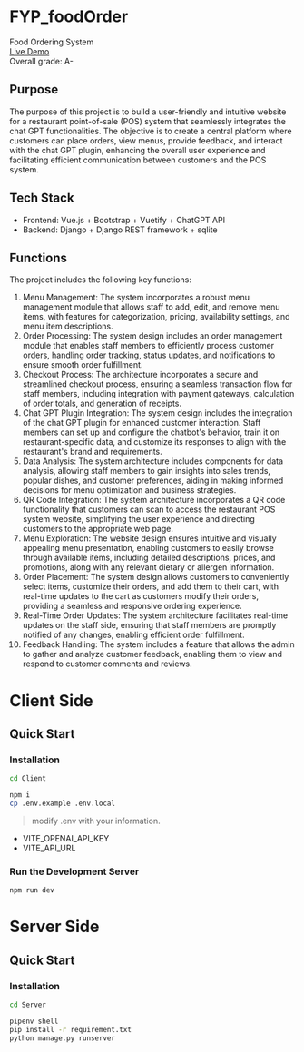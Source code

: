 # FYP_foodOrder
Food Ordering System<br>
[Live Demo](https://fyp-food-order.vercel.app/)<br>
Overall grade: A-

## Purpose
The purpose of this project is to build a user-friendly and intuitive website for a restaurant point-of-sale (POS) system that seamlessly integrates the chat GPT functionalities. The objective is to create a central platform where customers can place orders, view menus, provide feedback, and interact with the chat GPT plugin, enhancing the overall user experience and facilitating efficient communication between customers and the POS system.

## Tech Stack
- Frontend: Vue.js + Bootstrap + Vuetify + ChatGPT API
- Backend: Django + Django REST framework + sqlite



## Functions
The project includes the following key functions:

1. Menu Management: The system incorporates a robust menu management module that allows staff to add, edit, and remove menu items, with features for categorization, pricing, availability settings, and menu item descriptions.
2. Order Processing: The system design includes an order management module that enables staff members to efficiently process customer orders, handling order tracking, status updates, and notifications to ensure smooth order fulfillment.
3. Checkout Process: The architecture incorporates a secure and streamlined checkout process, ensuring a seamless transaction flow for staff members, including integration with payment gateways, calculation of order totals, and generation of receipts.
4. Chat GPT Plugin Integration: The system design includes the integration of the chat GPT plugin for enhanced customer interaction. Staff members can set up and configure the chatbot's behavior, train it on restaurant-specific data, and customize its responses to align with the restaurant's brand and requirements.
5. Data Analysis: The system architecture includes components for data analysis, allowing staff members to gain insights into sales trends, popular dishes, and customer preferences, aiding in making informed decisions for menu optimization and business strategies.
6. QR Code Integration: The system architecture incorporates a QR code functionality that customers can scan to access the restaurant POS system website, simplifying the user experience and directing customers to the appropriate web page.
7. Menu Exploration: The website design ensures intuitive and visually appealing menu presentation, enabling customers to easily browse through available items, including detailed descriptions, prices, and promotions, along with any relevant dietary or allergen information.
8. Order Placement: The system design allows customers to conveniently select items, customize their orders, and add them to their cart, with real-time updates to the cart as customers modify their orders, providing a seamless and responsive ordering experience. 
9. Real-Time Order Updates: The system architecture facilitates real-time updates on the staff side, ensuring that staff members are promptly notified of any changes, enabling efficient order fulfillment.
10. Feedback Handling: The system includes a feature that allows the admin to gather and analyze customer feedback, enabling them to view and respond to customer comments and reviews.


# Client Side

## Quick Start

### Installation
```sh
cd Client
```

```sh
npm i
cp .env.example .env.local
```

> modify .env with your information.
- VITE_OPENAI_API_KEY
- VITE_API_URL


### Run the Development Server
```sh
npm run dev
```

# Server Side

## Quick Start

### Installation
```sh
cd Server
```

```sh
pipenv shell
pip install -r requirement.txt
python manage.py runserver
```
